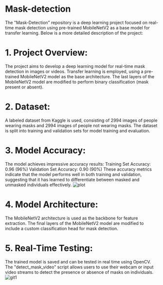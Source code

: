 # Mask-detection
The "Mask-Detection" repository is a deep learning project focused on real-time mask detection using pre-trained MobileNetV2 as a base model for transfer learning. Below is a more detailed description of the project:

# 1. Project Overview:

The project aims to develop a deep learning model for real-time mask detection in images or videos.
Transfer learning is employed, using a pre-trained MobileNetV2 model as the base architecture.
The last layers of the MobileNetV2 model are modified to perform binary classification (mask present or absent).
# 2. Dataset:

A labeled dataset from Kaggle is used, consisting of 2994 images of people wearing masks and 2994 images of people not wearing masks.
The dataset is split into training and validation sets for model training and evaluation.
# 3. Model Accuracy:

The model achieves impressive accuracy results:
Training Set Accuracy: 0.96 (96%)
Validation Set Accuracy: 0.90 (90%)
These accuracy metrics indicate that the model performs well in both training and validation, suggesting that it has learned to differentiate between masked and unmasked individuals effectively.
![plot](https://github.com/nourhenehanana/Mask-Detection/assets/93352403/d17d1e45-13bb-43c5-a9c9-9addda4e0f01)
# 4. Model Architecture:

The MobileNetV2 architecture is used as the backbone for feature extraction.
The final layers of the MobileNetV2 model are modified to include a custom classification head for mask detection.
# 5. Real-Time Testing:

The trained model is saved and can be tested in real time using OpenCV.
The "detect_mask_video" script allows users to use their webcam or input video streams to detect the presence or absence of masks on individuals.
![git1](https://github.com/nourhenehanana/Mask-Detection/assets/93352403/92b4751c-3927-4f80-a337-10b527816d7f)
